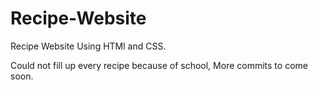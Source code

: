 # Recipe-Website

Recipe Website Using HTMl and CSS.

Could not fill up every recipe because of school, More commits to come soon.
